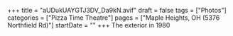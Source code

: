 +++
title = "aUDukUAYGTJ3DV_Da9kN.avif"
draft = false
tags = ["Photos"]
categories = ["Pizza Time Theatre"]
pages = ["Maple Heights, OH (5376 Northfield Rd)"]
startDate = ""
+++
The exterior in 1980
